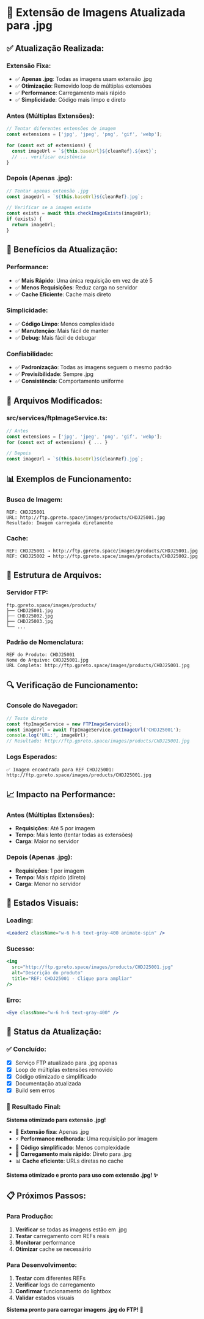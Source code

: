 # 📸 Extensão de Imagens Atualizada para .jpg

## ✅ **Atualização Realizada:**

### **Extensão Fixa:**
- ✅ **Apenas .jpg**: Todas as imagens usam extensão .jpg
- ✅ **Otimização**: Removido loop de múltiplas extensões
- ✅ **Performance**: Carregamento mais rápido
- ✅ **Simplicidade**: Código mais limpo e direto

### **Antes (Múltiplas Extensões):**
```typescript
// Tentar diferentes extensões de imagem
const extensions = ['jpg', 'jpeg', 'png', 'gif', 'webp'];

for (const ext of extensions) {
  const imageUrl = `${this.baseUrl}${cleanRef}.${ext}`;
  // ... verificar existência
}
```

### **Depois (Apenas .jpg):**
```typescript
// Tentar apenas extensão .jpg
const imageUrl = `${this.baseUrl}${cleanRef}.jpg`;

// Verificar se a imagem existe
const exists = await this.checkImageExists(imageUrl);
if (exists) {
  return imageUrl;
}
```

## 🚀 **Benefícios da Atualização:**

### **Performance:**
- ✅ **Mais Rápido**: Uma única requisição em vez de até 5
- ✅ **Menos Requisições**: Reduz carga no servidor
- ✅ **Cache Eficiente**: Cache mais direto

### **Simplicidade:**
- ✅ **Código Limpo**: Menos complexidade
- ✅ **Manutenção**: Mais fácil de manter
- ✅ **Debug**: Mais fácil de debugar

### **Confiabilidade:**
- ✅ **Padronização**: Todas as imagens seguem o mesmo padrão
- ✅ **Previsibilidade**: Sempre .jpg
- ✅ **Consistência**: Comportamento uniforme

## 🔧 **Arquivos Modificados:**

### **src/services/ftpImageService.ts:**
```typescript
// Antes
const extensions = ['jpg', 'jpeg', 'png', 'gif', 'webp'];
for (const ext of extensions) { ... }

// Depois
const imageUrl = `${this.baseUrl}${cleanRef}.jpg`;
```

## 📊 **Exemplos de Funcionamento:**

### **Busca de Imagem:**
```
REF: CHDJ25001
URL: http://ftp.gpreto.space/images/products/CHDJ25001.jpg
Resultado: Imagem carregada diretamente
```

### **Cache:**
```
REF: CHDJ25001 → http://ftp.gpreto.space/images/products/CHDJ25001.jpg
REF: CHDJ25002 → http://ftp.gpreto.space/images/products/CHDJ25002.jpg
```

## 🎯 **Estrutura de Arquivos:**

### **Servidor FTP:**
```
ftp.gpreto.space/images/products/
├── CHDJ25001.jpg
├── CHDJ25002.jpg
├── CHDJ25003.jpg
└── ...
```

### **Padrão de Nomenclatura:**
```
REF do Produto: CHDJ25001
Nome do Arquivo: CHDJ25001.jpg
URL Completa: http://ftp.gpreto.space/images/products/CHDJ25001.jpg
```

## 🔍 **Verificação de Funcionamento:**

### **Console do Navegador:**
```javascript
// Teste direto
const ftpImageService = new FTPImageService();
const imageUrl = await ftpImageService.getImageUrl('CHDJ25001');
console.log('URL:', imageUrl);
// Resultado: http://ftp.gpreto.space/images/products/CHDJ25001.jpg
```

### **Logs Esperados:**
```
✅ Imagem encontrada para REF CHDJ25001: http://ftp.gpreto.space/images/products/CHDJ25001.jpg
```

## 📈 **Impacto na Performance:**

### **Antes (Múltiplas Extensões):**
- **Requisições**: Até 5 por imagem
- **Tempo**: Mais lento (tentar todas as extensões)
- **Carga**: Maior no servidor

### **Depois (Apenas .jpg):**
- **Requisições**: 1 por imagem
- **Tempo**: Mais rápido (direto)
- **Carga**: Menor no servidor

## 🎨 **Estados Visuais:**

### **Loading:**
```jsx
<Loader2 className="w-6 h-6 text-gray-400 animate-spin" />
```

### **Sucesso:**
```jsx
<img
  src="http://ftp.gpreto.space/images/products/CHDJ25001.jpg"
  alt="Descrição do produto"
  title="REF: CHDJ25001 - Clique para ampliar"
/>
```

### **Erro:**
```jsx
<Eye className="w-6 h-6 text-gray-400" />
```

## 🚀 **Status da Atualização:**

### **✅ Concluído:**
- [x] Serviço FTP atualizado para .jpg apenas
- [x] Loop de múltiplas extensões removido
- [x] Código otimizado e simplificado
- [x] Documentação atualizada
- [x] Build sem erros

### **🎯 Resultado Final:**

**Sistema otimizado para extensão .jpg!**

- 📸 **Extensão fixa**: Apenas .jpg
- ⚡ **Performance melhorada**: Uma requisição por imagem
- 🎯 **Código simplificado**: Menos complexidade
- 🚀 **Carregamento mais rápido**: Direto para .jpg
- 📊 **Cache eficiente**: URLs diretas no cache

**Sistema otimizado e pronto para uso com extensão .jpg! ✨**

## 📋 **Próximos Passos:**

### **Para Produção:**
1. **Verificar** se todas as imagens estão em .jpg
2. **Testar** carregamento com REFs reais
3. **Monitorar** performance
4. **Otimizar** cache se necessário

### **Para Desenvolvimento:**
1. **Testar** com diferentes REFs
2. **Verificar** logs de carregamento
3. **Confirmar** funcionamento do lightbox
4. **Validar** estados visuais

**Sistema pronto para carregar imagens .jpg do FTP! 🚀**







